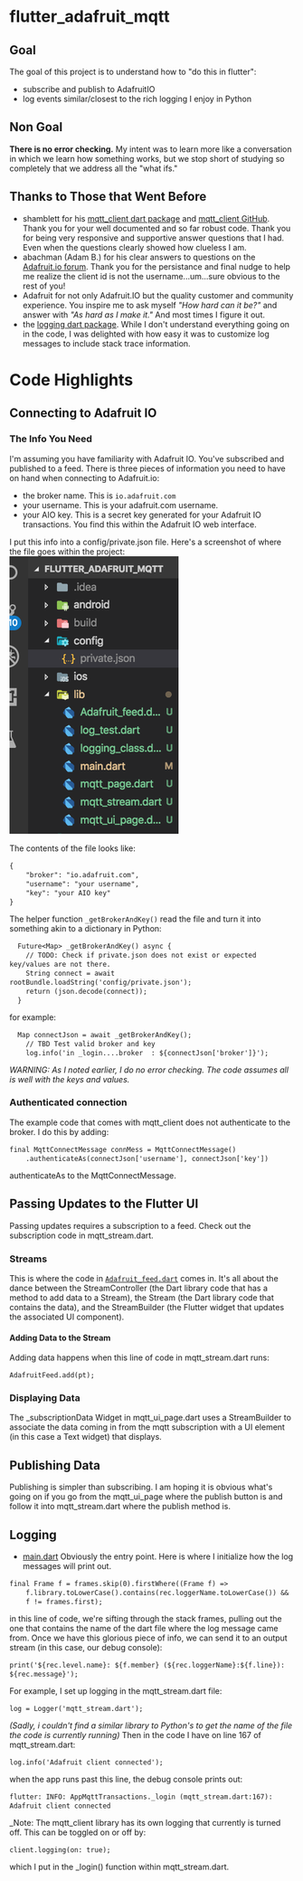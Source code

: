 # flutter_adafruit_mqtt

## Goal
The goal of this project is to understand how to "do this in flutter":
- subscribe and publish to AdafruitIO
- log events similar/closest to the rich logging I enjoy in Python
## Non Goal
__There is no error checking.__  My intent was to learn more like a conversation in which we learn how something works, but we stop short of studying so completely that we address all the "what ifs."
## Thanks to Those that Went Before  
- shamblett for his [mqtt_client dart package](https://pub.dartlang.org/packages/mqtt_client) and [mqtt_client GitHub](https://github.com/shamblett/mqtt_client).  Thank you for your well documented and so far robust code.  Thank you for being very responsive and supportive answer questions that I had.  Even when the questions clearly showed how clueless I am.  
- abachman (Adam B.) for his clear answers to questions on the [Adafruit.io forum](https://forums.adafruit.com/viewforum.php?f=56).  Thank you for the persistance and final nudge to help me realize the client id is not the username...um...sure obvious to the rest of you!
- Adafruit for not only Adafruit.IO but the quality customer and community experience.  You inspire me to ask myself _"How hard can it be?"_ and answer with _"As hard as I make it."_ And most times I figure it out.
- the [logging dart package](https://pub.dartlang.org/packages/logging).  While I don't understand everything going on in the code, I was delighted with how easy it was to customize log messages to include stack trace information.
# Code Highlights
## Connecting to Adafruit IO
### The Info You Need
I'm assuming you have familiarity with Adafruit IO.  You've subscribed and published to a feed.  There is three pieces of information you need to have on hand when connecting to Adafruit.io:
- the broker name.  This is ```io.adafruit.com```
- your username.  This is your adafruit.com username.
- your AIO key.  This is a secret key generated for your Adafruit IO transactions.  You find this within the Adafruit IO web interface.

I put this info into a config/private.json file.  Here's a screenshot of where the file goes within the project:  
![alt text](https://github.com/BitKnitting/flutter_adafruit_mqtt/blob/master/imgs/Navigation_screenshot.png "Navigation Screen")

The contents of the file looks like:  
```
{
    "broker": "io.adafruit.com",
    "username": "your username",
    "key": "your AIO key"
}
```
The helper function `_getBrokerAndKey()` read the file and turn it into something akin to a dictionary in Python:

```
  Future<Map> _getBrokerAndKey() async {
    // TODO: Check if private.json does not exist or expected key/values are not there.
    String connect = await rootBundle.loadString('config/private.json');
    return (json.decode(connect));
  }
```
for example:
```
  Map connectJson = await _getBrokerAndKey();
    // TBD Test valid broker and key
    log.info('in _login....broker  : ${connectJson['broker']}');
```
_WARNING: As I noted earlier, I do no error checking.  The code assumes all is well with the keys and values._
### Authenticated connection
The example code that comes with mqtt_client does not authenticate to the broker.  I do this by adding:
```
final MqttConnectMessage connMess = MqttConnectMessage()
    .authenticateAs(connectJson['username'], connectJson['key'])   
```
authenticateAs to the MqttConnectMessage.
## Passing Updates to the Flutter UI
Passing updates requires a subscription to a feed.  Check out the subscription code in mqtt_stream.dart.
### Streams
This is where the code in [`Adafruit_feed.dart`](https://github.com/BitKnitting/flutter_adafruit_mqtt/blob/master/lib/Adafruit_feed.dart) comes in. It's all about the dance between the StreamController (the Dart library code that has a method to add data to a Stream), the Stream (the Dart library code that contains the data), and the StreamBuilder (the Flutter widget that updates the associated UI component).
#### Adding Data to the Stream
Adding data happens when this line of code in mqtt_stream.dart runs:
```
AdafruitFeed.add(pt);
```
### Displaying Data
The _subscriptionData Widget in mqtt_ui_page.dart uses a StreamBuilder to associate the data coming in from the mqtt subscription with a UI element (in this case a Text widget) that displays.
## Publishing Data
Publishing is simpler than subscribing.  I am hoping it is obvious what's going on if you go from the mqtt_ui_page where the publish button is and follow it into mqtt_stream.dart where the publish method is.
## Logging
- [main.dart]() Obviously the entry point.  Here is where I initialize how the log messages will print out.  
```
final Frame f = frames.skip(0).firstWhere((Frame f) =>
    f.library.toLowerCase().contains(rec.loggerName.toLowerCase()) &&
    f != frames.first);
```     
in this line of code, we're sifting through the stack frames, pulling out the one that contains the name of the dart file where the log message came from.  Once we have this glorious piece of info, we can send it to an output stream (in this case, our debug console):  
```
print('${rec.level.name}: ${f.member} (${rec.loggerName}:${f.line}): ${rec.message}');    
```
For example, I set up logging in the mqtt_stream.dart file:
```
log = Logger('mqtt_stream.dart');
```
_(Sadly, i couldn't find a similar library to Python's to get the name of the file the code is currently running)_
Then in the code I have on line 167 of mqtt_stream.dart:  
```
log.info('Adafruit client connected');
```
when the app runs past this line, the debug console prints out:
```
flutter: INFO: AppMqttTransactions._login (mqtt_stream.dart:167): Adafruit client connected
```
_Note: The mqtt_client library has its own logging that currently is turned off.  This can be toggled on or off by:  
```
client.logging(on: true);
```
which I put in the _login() function within mqtt_stream.dart.




